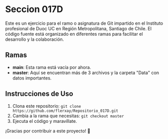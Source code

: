 # Seccion 017D

Este es un ejercicio para el ramo o asignatura de Git impartido en el Instituto profesional de Duoc UC en Región Metropolitana, Santiago de Chile. El código fuente está organizado en diferentes ramas para facilitar el desarrollo y la colaboración.

## Ramas

- **main**: Esta rama está vacía por ahora.
- **master**: Aquí se encuentran más de 3 archivos y la carpeta "Data" con datos importantes.

## Instrucciones de Uso

1. Clona este repositorio: `git clone https://github.com/flerxay/Repositorio_017D.git`
2. Cambia a la rama que necesitas: `git checkout master`
3. Ejecuta el código y maravíllate.

¡Gracias por contribuir a este proyecto! 🚀
